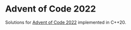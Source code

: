 # Advent of Code 2022
Solutions for [Advent of Code 2022](https://adventofcode.com/2022) implemented in C++20.

